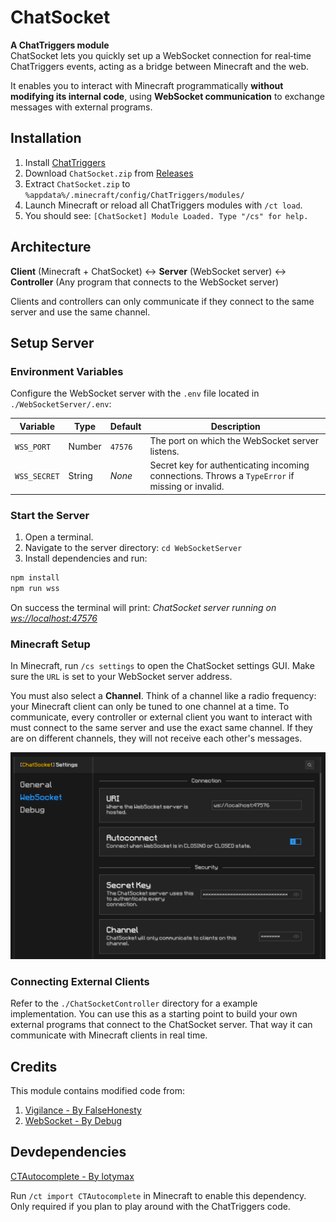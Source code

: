 # ChatSocket

**A ChatTriggers module**\
ChatSocket lets you quickly set up a WebSocket connection for real‑time ChatTriggers events, acting as a bridge between Minecraft and the web.

It enables you to interact with Minecraft programmatically **without modifying its internal code**, using **WebSocket communication** to exchange messages with external programs.

## Installation

1. Install [ChatTriggers](https://github.com/ChatTriggers/ChatTriggers/releases)
2. Download `ChatSocket.zip` from [Releases](https://github.com/Khoeckman/ChatSocket/releases/latest)
3. Extract `ChatSocket.zip` to `%appdata%/.minecraft/config/ChatTriggers/modules/`
4. Launch Minecraft or reload all ChatTriggers modules with `/ct load`.
5. You should see: `[ChatSocket] Module Loaded. Type "/cs" for help.`

## Architecture

**Client** (Minecraft + ChatSocket) ↔ **Server** (WebSocket server) ↔ **Controller** (Any program that connects to the WebSocket server)

Clients and controllers can only communicate if they connect to the same server and use the same channel.

## Setup Server

### Environment Variables

Configure the WebSocket server with the `.env` file located in `./WebSocketServer/.env`:

| Variable     | Type   | Default | Description                                                                                     |
| ------------ | ------ | ------- | ----------------------------------------------------------------------------------------------- |
| `WSS_PORT`   | Number | `47576` | The port on which the WebSocket server listens.                                                 |
| `WSS_SECRET` | String | _None_  | Secret key for authenticating incoming connections. Throws a `TypeError` if missing or invalid. |

### Start the Server

1. Open a terminal.
2. Navigate to the server directory: `cd WebSocketServer`
3. Install dependencies and run:

```bash
npm install
npm run wss
```

On success the terminal will print: _ChatSocket server running on [ws://localhost:47576](ws://localhost:47576)_

### Minecraft Setup

In Minecraft, run `/cs settings` to open the ChatSocket settings GUI. Make sure the `URL` is set to your WebSocket server address.

You must also select a **Channel**. Think of a channel like a radio frequency: your Minecraft client can only be tuned to one channel at a time. To communicate, every controller or external client you want to interact with must connect to the same server and use the exact same channel. If they are on different channels, they will not receive each other's messages.

![ChatSocket settings GUI in Minecraft](img/ChatSocketSettings.png)

### Connecting External Clients

Refer to the `./ChatSocketController` directory for a example implementation. You can use this as a starting point to build your own external programs that connect to the ChatSocket server. That way it can communicate with Minecraft clients in real time.

## Credits

This module contains modified code from:

1. [Vigilance - By FalseHonesty](https://chattriggers.com/modules/v/Vigilance)
2. [WebSocket - By Debug](https://chattriggers.com/modules/v/WebSocket)

## Devdependencies

[CTAutocomplete - By lotymax](https://chattriggers.com/modules/v/CTAutocomplete)

Run `/ct import CTAutocomplete` in Minecraft to enable this dependency. Only required if you plan to play around with the ChatTriggers code.
